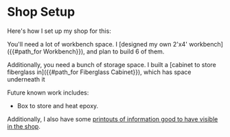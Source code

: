 # Shop Setup

Here's how I set up my shop for this:

You'll need a lot of workbench space. I [designed my own 2'x4' workbench]({{#path_for Workbench}}), and plan to build 6 of them.

Additionally, you need a bunch of storage space. I built a [cabinet to store fiberglass in]({{#path_for Fiberglass Cabinet}}), which has space underneath it

Future known work includes:

- Box to store and heat epoxy.

Additionally, I also have some [printouts of information good to have visible in the shop](./printouts/index.html).
